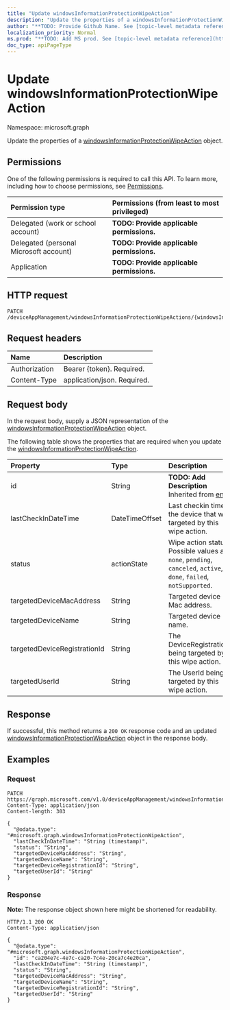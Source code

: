 ```yaml
---
title: "Update windowsInformationProtectionWipeAction"
description: "Update the properties of a windowsInformationProtectionWipeAction object."
author: "**TODO: Provide Github Name. See [topic-level metadata reference](https://msgo.azurewebsites.net/add/document/guidelines/metadata.html#topic-level-metadata)**"
localization_priority: Normal
ms.prod: "**TODO: Add MS prod. See [topic-level metadata reference](https://msgo.azurewebsites.net/add/document/guidelines/metadata.html#topic-level-metadata)**"
doc_type: apiPageType
---
```


# Update windowsInformationProtectionWipeAction
Namespace: microsoft.graph



Update the properties of a [windowsInformationProtectionWipeAction](../resources/windowsinformationprotectionwipeaction.md) object.

## Permissions
One of the following permissions is required to call this API. To learn more, including how to choose permissions, see [Permissions](/graph/permissions-reference).

|Permission type|Permissions (from least to most privileged)|
|:---|:---|
|Delegated (work or school account)|**TODO: Provide applicable permissions.**|
|Delegated (personal Microsoft account)|**TODO: Provide applicable permissions.**|
|Application|**TODO: Provide applicable permissions.**|

## HTTP request

<!-- {
  "blockType": "ignored"
}
-->
``` http
PATCH /deviceAppManagement/windowsInformationProtectionWipeActions/{windowsInformationProtectionWipeActionId}
```

## Request headers
|Name|Description|
|:---|:---|
|Authorization|Bearer {token}. Required.|
|Content-Type|application/json. Required.|

## Request body
In the request body, supply a JSON representation of the [windowsInformationProtectionWipeAction](../resources/windowsinformationprotectionwipeaction.md) object.

The following table shows the properties that are required when you update the [windowsInformationProtectionWipeAction](../resources/windowsinformationprotectionwipeaction.md).

|Property|Type|Description|
|:---|:---|:---|
|id|String|**TODO: Add Description** Inherited from [entity](../resources/entity.md)|
|lastCheckInDateTime|DateTimeOffset|Last checkin time of the device that was targeted by this wipe action.|
|status|actionState|Wipe action status. Possible values are: `none`, `pending`, `canceled`, `active`, `done`, `failed`, `notSupported`.|
|targetedDeviceMacAddress|String|Targeted device Mac address.|
|targetedDeviceName|String|Targeted device name.|
|targetedDeviceRegistrationId|String|The DeviceRegistrationId being targeted by this wipe action.|
|targetedUserId|String|The UserId being targeted by this wipe action.|



## Response

If successful, this method returns a `200 OK` response code and an updated [windowsInformationProtectionWipeAction](../resources/windowsinformationprotectionwipeaction.md) object in the response body.

## Examples

### Request
<!-- {
  "blockType": "request",
  "name": "update_windowsinformationprotectionwipeaction"
}
-->
``` http
PATCH https://graph.microsoft.com/v1.0/deviceAppManagement/windowsInformationProtectionWipeActions/{windowsInformationProtectionWipeActionId}
Content-Type: application/json
Content-length: 303

{
  "@odata.type": "#microsoft.graph.windowsInformationProtectionWipeAction",
  "lastCheckInDateTime": "String (timestamp)",
  "status": "String",
  "targetedDeviceMacAddress": "String",
  "targetedDeviceName": "String",
  "targetedDeviceRegistrationId": "String",
  "targetedUserId": "String"
}
```


### Response
**Note:** The response object shown here might be shortened for readability.
<!-- {
  "blockType": "response",
  "truncated": true
}
-->
``` http
HTTP/1.1 200 OK
Content-Type: application/json

{
  "@odata.type": "#microsoft.graph.windowsInformationProtectionWipeAction",
  "id": "ca204e7c-4e7c-ca20-7c4e-20ca7c4e20ca",
  "lastCheckInDateTime": "String (timestamp)",
  "status": "String",
  "targetedDeviceMacAddress": "String",
  "targetedDeviceName": "String",
  "targetedDeviceRegistrationId": "String",
  "targetedUserId": "String"
}
```

